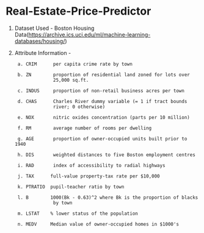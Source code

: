 # Real-Estate-Price-Predictor

1) Dataset Used - Boston Housing Data(https://archive.ics.uci.edu/ml/machine-learning-databases/housing/)

2) Attribute Information - 
  
        a. CRIM      per capita crime rate by town

        b. ZN        proportion of residential land zoned for lots over 
                     25,000 sq.ft.

        c. INDUS     proportion of non-retail business acres per town

        d. CHAS      Charles River dummy variable (= 1 if tract bounds 
                     river; 0 otherwise)

        e. NOX       nitric oxides concentration (parts per 10 million)

        f. RM        average number of rooms per dwelling

        g. AGE       proportion of owner-occupied units built prior to 1940

        h. DIS       weighted distances to five Boston employment centres

        i. RAD       index of accessibility to radial highways

        j. TAX      full-value property-tax rate per $10,000

        k. PTRATIO  pupil-teacher ratio by town

        l. B        1000(Bk - 0.63)^2 where Bk is the proportion of blacks 
                     by town

        m. LSTAT    % lower status of the population

        n. MEDV     Median value of owner-occupied homes in $1000's
  

